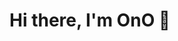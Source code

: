 # Hi there, I'm OnO 👋

<!--
**onofrecc/onofrecc** is a ✨ _special_ ✨ repository because its `README.md` (this file) appears on your GitHub profile.

## A junior full-stack web developer and a senior architect




Here are some ideas to get you started:

- 🔭 I’m currently working on ...
- 🌱 I’m currently learning ...
- 👯 I’m looking to collaborate on ...
- 🤔 I’m looking for help with ...
- 💬 Ask me about ...
- 📫 How to reach me: ...
- 😄 Pronouns: ...
- ⚡ Fun fact: ...
-->
